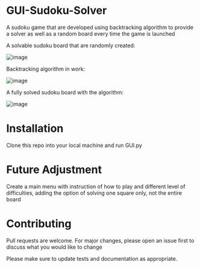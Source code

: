 # GUI-Sudoku-Solver
A sudoku game that are developed using backtracking algorithm to provide a solver as well as a random board every time the game is launched 

A solvable sudoku board that are randomly created:

![image](https://user-images.githubusercontent.com/76863485/158907301-abbfc799-eca6-4608-a71c-0da41f4e69f6.png)

Backtracking algorithm in work:

![image](https://user-images.githubusercontent.com/76863485/158907325-5c366ac1-2433-425f-b128-e6e2edb00e0c.png)

A fully solved sudoku board with the algorithm:

![image](https://user-images.githubusercontent.com/76863485/158907596-f23d3881-efb2-4bca-9754-b293d7021c8f.png)

# Installation
Clone this repo into your local machine and run GUI.py

# Future Adjustment
Create a main menu with instruction of how to play and different level of difficulties, adding the option of solving one square only, not the entire board

# Contributing

Pull requests are welcome. For major changes, please open an issue first to discuss what you would like to change

Please make sure to update tests and documentation as appropriate.

